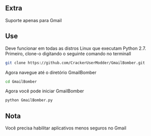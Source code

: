 ## Extra
Suporte apenas para Gmail

## Use
Deve funcionar em todas as distros Linux que executam Python 2.7. Primeiro, clone-o digitando o seguinte comando no terminall
``` bash
git clone https://github.com/CrackerUserModder/GmailBomber.git
```
Agora navegue até o diretório GmailBomber
``` bash
cd GmailBomber
```
Agora você pode iniciar GmailBomber
``` bash
python GmailBomber.py
```
## Nota
Você precisa habilitar aplicativos menos seguros no Gmail

